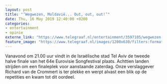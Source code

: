 ```yaml
---
layout: post
title: "’Wegwezen, Moldavië... Out, out, out!’"
date: Thu, 16 May 2019 12:40:00 +0200
categories: 
- entertainment 
- opinie 
externe_link: "https://www.telegraaf.nl/entertainment/3597105/wegwezen-moldavie-out-out-out"
feature_image: "https://www.telegraaf.nl/images/1200x630/filters:format(jpeg):quality(80)/cdn-kiosk-api.telegraaf.nl/f256171c-77c6-11e9-8a65-0217670beecd.jpg"
---
```


<p class="intro">Vanavond om 21.00 uur vindt in de Israëlische stad Tel Aviv de tweede halve finale van het 64e Eurovisie Songfestival plaats. Achttien landen strijden om een finaleplek voor aanstaande zaterdag. Onze verslaggever Richard van de Crommert is ter plekke en werpt alvast een blik op de repetities en kwam tot dit oordeel.</p>
